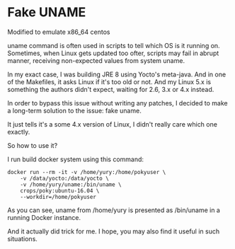# Fake UNAME

Modified to emulate x86_64 centos

uname command is often used in scripts to tell which OS is it running on.
Sometimes, when Linux gets updated too ofter, scripts may fail in abrupt
manner, receiving non-expected values from system uname.

In my exact case, I was building JRE 8 using Yocto's meta-java. 
And in one of the Makefiles, it asks Linux if it's too old or not. 
And my Linux 5.x is something the authors didn't expect, waiting
for 2.6, 3.x or 4.x instead.

In order to bypass this issue without writing any patches, I decided
to make a long-term solution to the issue: fake uname.

It just tells it's a some 4.x version of Linux, I didn't really care
which one exactly.

So how to use it?

I run build docker system using this command:
```
docker run --rm -it -v /home/yury:/home/pokyuser \
	-v /data/yocto:/data/yocto \
	-v /home/yury/uname:/bin/uname \
	crops/poky:ubuntu-16.04 \
	--workdir=/home/pokyuser
```

As you can see, uname from /home/yury is presented as /bin/uname
in a running Docker instance.

And it actually did trick for me. I hope, you may also find it
useful in such situations.
